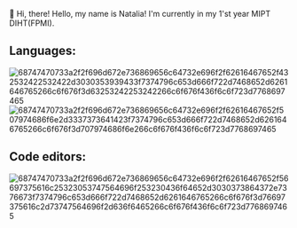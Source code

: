 👋 Hi, there!
Hello, my name is Natalia! I'm currently in my 1'st year MIPT DIHT(FPMI).

## Languages:
![68747470733a2f2f696d672e736869656c64732e696f2f62616467652f432532422532422d3030353939433f7374796c653d666f722d7468652d6261646765266c6f676f3d63253242253242266c6f676f436f6c6f723d7768697465](https://user-images.githubusercontent.com/95243594/219369141-2cf71e79-366d-4c1f-86e0-f1d068eee52f.svg)  
![68747470733a2f2f696d672e736869656c64732e696f2f62616467652f507974686f6e2d3337373641423f7374796c653d666f722d7468652d6261646765266c6f676f3d707974686f6e266c6f676f436f6c6f723d7768697465](https://user-images.githubusercontent.com/95243594/219368878-9c6861eb-105a-45fa-ae90-3967cbf84dc2.svg)

## Code editors:
![68747470733a2f2f696d672e736869656c64732e696f2f62616467652f56697375616c25323053747564696f253230436f64652d3030373864372e7376673f7374796c653d666f722d7468652d6261646765266c6f676f3d76697375616c2d73747564696f2d636f6465266c6f676f436f6c6f723d7768697465](https://user-images.githubusercontent.com/95243594/219368952-b01e14e7-ed8c-477d-9353-31d0028d3518.svg)
